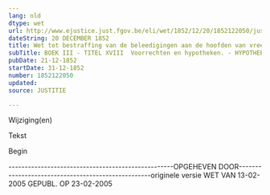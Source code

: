 ```yaml
---
lang: nld
dtype: wet
url: http://www.ejustice.just.fgov.be/eli/wet/1852/12/20/1852122050/justel
dateString: 20 DECEMBER 1852
title: Wet tot bestraffing van de beleedigingen aan de hoofden van vreemde Staatsbesturen
subTitle: BOEK III - TITEL XVIII  Voorrechten en hypotheken. - HYPOTHEEKWET
pubDate: 21-12-1852
startDate: 31-12-1852
number: 1852122050
updated: 
source: JUSTITIE

---
```


 
 Wijziging(en) 
 
 
 Tekst 

 
 

 Begin 
 

---------------------------------------------------OPGEHEVEN DOOR---------------------------------------------------originele versie WET VAN 13-02-2005 GEPUBL. OP 23-02-2005

